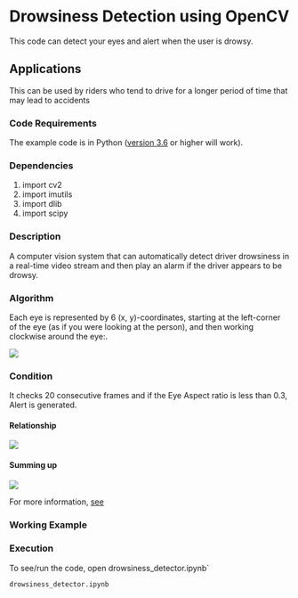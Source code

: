 # Drowsiness Detection using OpenCV 
This code can detect your eyes and alert when the user is drowsy.


## Applications
This can be used by riders who tend to drive for a longer period of time that may lead to accidents


### Code Requirements
The example code is in Python ([version 3.6](https://www.python.org/download/releases/3.6/) or higher will work). 

### Dependencies

1) import cv2
2) import imutils
3) import dlib
4) import scipy


### Description

A computer vision system that can automatically detect driver drowsiness in a real-time video stream and then play an alarm if the driver appears to be drowsy.

### Algorithm

Each eye is represented by 6 (x, y)-coordinates, starting at the left-corner of the eye (as if you were looking at the person), and then working clockwise around the eye:.

<img src="https://github.com/msalmankhaliq/Dowsiness-Detector/blob/master/eye1.jpg">

### Condition

It checks 20 consecutive frames and if the Eye Aspect ratio is less than 0.3, Alert is generated.

#### Relationship

<img src="https://github.com/msalmankhaliq/Dowsiness-Detector/blob/master/eye2.png">

#### Summing up

<img src="https://github.com/msalmankhaliq/Dowsiness-Detector/blob/master/eye3.jpg">


For more information, [see](https://www.pyimagesearch.com/2017/05/08/drowsiness-detection-opencv/)

### Working Example




### Execution
To see/run the code, open drowsiness_detector.ipynb`

```
drowsiness_detector.ipynb
```

